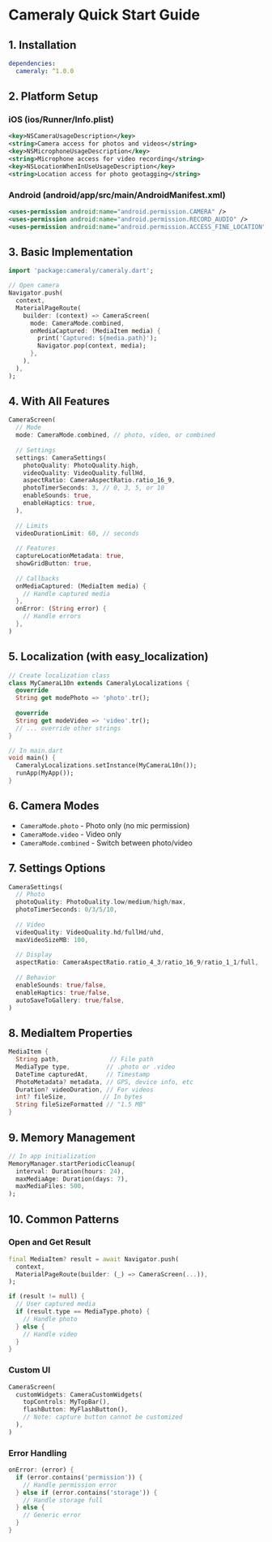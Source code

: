 # Cameraly Quick Start Guide

## 1. Installation
```yaml
dependencies:
  cameraly: ^1.0.0
```

## 2. Platform Setup

### iOS (ios/Runner/Info.plist)
```xml
<key>NSCameraUsageDescription</key>
<string>Camera access for photos and videos</string>
<key>NSMicrophoneUsageDescription</key>
<string>Microphone access for video recording</string>
<key>NSLocationWhenInUseUsageDescription</key>
<string>Location access for photo geotagging</string>
```

### Android (android/app/src/main/AndroidManifest.xml)
```xml
<uses-permission android:name="android.permission.CAMERA" />
<uses-permission android:name="android.permission.RECORD_AUDIO" />
<uses-permission android:name="android.permission.ACCESS_FINE_LOCATION" />
```

## 3. Basic Implementation
```dart
import 'package:cameraly/cameraly.dart';

// Open camera
Navigator.push(
  context,
  MaterialPageRoute(
    builder: (context) => CameraScreen(
      mode: CameraMode.combined,
      onMediaCaptured: (MediaItem media) {
        print('Captured: ${media.path}');
        Navigator.pop(context, media);
      },
    ),
  ),
);
```

## 4. With All Features
```dart
CameraScreen(
  // Mode
  mode: CameraMode.combined, // photo, video, or combined
  
  // Settings
  settings: CameraSettings(
    photoQuality: PhotoQuality.high,
    videoQuality: VideoQuality.fullHd,
    aspectRatio: CameraAspectRatio.ratio_16_9,
    photoTimerSeconds: 3, // 0, 3, 5, or 10
    enableSounds: true,
    enableHaptics: true,
  ),
  
  // Limits
  videoDurationLimit: 60, // seconds
  
  // Features
  captureLocationMetadata: true,
  showGridButton: true,
  
  // Callbacks
  onMediaCaptured: (MediaItem media) {
    // Handle captured media
  },
  onError: (String error) {
    // Handle errors
  },
)
```

## 5. Localization (with easy_localization)
```dart
// Create localization class
class MyCameraL10n extends CameralyLocalizations {
  @override
  String get modePhoto => 'photo'.tr();
  
  @override
  String get modeVideo => 'video'.tr();
  // ... override other strings
}

// In main.dart
void main() {
  CameralyLocalizations.setInstance(MyCameraL10n());
  runApp(MyApp());
}
```

## 6. Camera Modes
- `CameraMode.photo` - Photo only (no mic permission)
- `CameraMode.video` - Video only
- `CameraMode.combined` - Switch between photo/video

## 7. Settings Options
```dart
CameraSettings(
  // Photo
  photoQuality: PhotoQuality.low/medium/high/max,
  photoTimerSeconds: 0/3/5/10,
  
  // Video  
  videoQuality: VideoQuality.hd/fullHd/uhd,
  maxVideoSizeMB: 100,
  
  // Display
  aspectRatio: CameraAspectRatio.ratio_4_3/ratio_16_9/ratio_1_1/full,
  
  // Behavior
  enableSounds: true/false,
  enableHaptics: true/false,
  autoSaveToGallery: true/false,
)
```

## 8. MediaItem Properties
```dart
MediaItem {
  String path,              // File path
  MediaType type,          // .photo or .video
  DateTime capturedAt,     // Timestamp
  PhotoMetadata? metadata, // GPS, device info, etc
  Duration? videoDuration, // For videos
  int? fileSize,          // In bytes
  String fileSizeFormatted // "1.5 MB"
}
```

## 9. Memory Management
```dart
// In app initialization
MemoryManager.startPeriodicCleanup(
  interval: Duration(hours: 24),
  maxMediaAge: Duration(days: 7),
  maxMediaFiles: 500,
);
```

## 10. Common Patterns

### Open and Get Result
```dart
final MediaItem? result = await Navigator.push(
  context,
  MaterialPageRoute(builder: (_) => CameraScreen(...)),
);

if (result != null) {
  // User captured media
  if (result.type == MediaType.photo) {
    // Handle photo
  } else {
    // Handle video
  }
}
```

### Custom UI
```dart
CameraScreen(
  customWidgets: CameraCustomWidgets(
    topControls: MyTopBar(),
    flashButton: MyFlashButton(),
    // Note: capture button cannot be customized
  ),
)
```

### Error Handling
```dart
onError: (error) {
  if (error.contains('permission')) {
    // Handle permission error
  } else if (error.contains('storage')) {
    // Handle storage full
  } else {
    // Generic error
  }
}
```